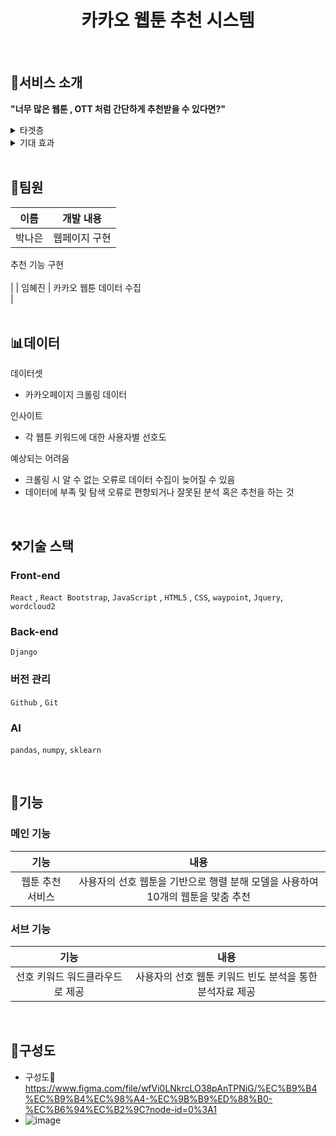 <h1 align="center">카카오 웹툰 추천 시스템</h1>
</br>

## 💁서비스 소개
**"너무 많은 웹툰 , OTT 처럼 간단하게 추천받을 수 있다면?"**
<br />
<details>
  <summary>타겟층</summary>
  <div markdown="1">
    <ul>
      <li>만화를 추천받고 싶은데 뭔가 사이트에서 추천해주는 건 자신에게 맞지 않고, 다른사람한테 추천받자니 너무 호불호가 갈리는게 싫은 사람들 </li>
    </ul>
  </div>
</details>
<details>
  <summary>기대 효과</summary>
  <div markdown="1">
    <ul>
      <li>타겟층의 트래픽 유도를 통해 광고 수익을 창출할 수 있다. 나아가, 현재 웹툰 트랜드에 대한 데이터를 구축하는 것이 가능하다</li>
    </ul>
  </div>
</details>
<br />


## 👥팀원
|  이름  |                                                                                          개발 내용                                                                                        |
| :----: | :-------------------------------------------------------------------------------------------------------------------------------------------------------------------------------------: |
| 박나은 |  웹페이지 구현<br>
추천 기능 구현<br>
<br>|
| 임혜진 | 카카오 웹툰 데이터 수집<br>
|        
<br />


## 📊데이터

데이터셋
 - 카카오페이지 크롤링 데이터

인사이트
 - 각 웹툰 키워드에 대한 사용자별 선호도
 
예상되는 어려움
- 크롤링 시 알 수 없는 오류로 데이터 수집이 늦어질 수 있음
- 데이터에 부족 및 탐색 오류로 편향되거나 잘못된 분석 혹은 추천을 하는 것

</br>


## ⚒️기술 스택

### Front-end   
 `React` , `React Bootstrap`,  `JavaScript` , `HTML5` , `CSS`, `waypoint`, `Jquery`, `wordcloud2`

### Back-end
`Django`

### 버전 관리
`Github` , `Git`

### AI
`pandas`, `numpy`, `sklearn`



</br>


## 🤖기능

### 메인 기능

|  기능  |                                                                                        내용                                                                                       |
| :----: | :-------------------------------------------------------------------------------------------------------------------------------------------------------------------------------: |
| 웹툰 추천 서비스 | 사용자의 선호 웹툰을 기반으로 행렬 분해 모델을 사용하여 10개의 웹툰을 맞춤 추천|


### 서브 기능

|  기능  |                                                                                        내용                                                                                       |
| :----: | :-------------------------------------------------------------------------------------------------------------------------------------------------------------------------------: |
| 선호 키워드 워드클라우드로 제공 | 사용자의 선호 웹툰 키워드 빈도 분석을 통한 분석자료 제공|

</br>


## 📂구성도
- 구성도🔗 https://www.figma.com/file/wfVi0LNkrcLO38pAnTPNiG/%EC%B9%B4%EC%B9%B4%EC%98%A4-%EC%9B%B9%ED%88%B0-%EC%B6%94%EC%B2%9C?node-id=0%3A1
- ![image](https://user-images.githubusercontent.com/57740138/162926465-e50b245a-2e06-4297-9dcb-c7886e214e84.png)



